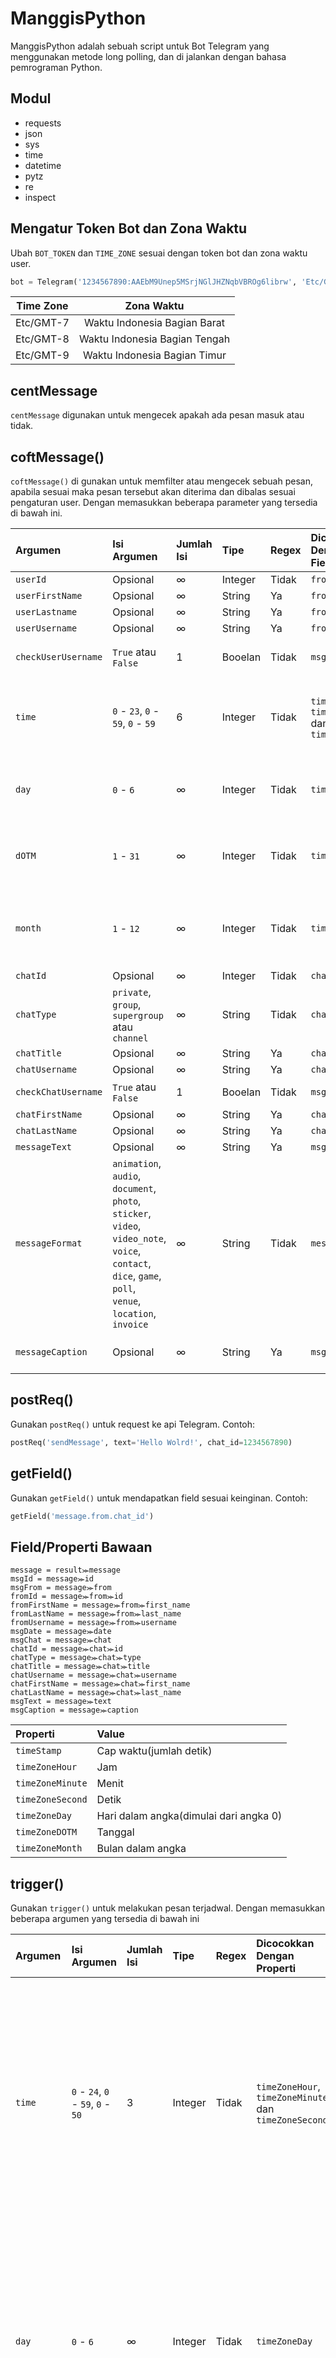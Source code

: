 # ManggisPython

ManggisPython adalah sebuah script untuk Bot Telegram yang menggunakan metode long polling, dan di jalankan dengan bahasa pemrograman Python.

## Modul

- requests
- json
- sys
- time
- datetime
- pytz
- re
- inspect

## Mengatur Token Bot dan Zona Waktu

Ubah `BOT_TOKEN` dan `TIME_ZONE` sesuai dengan token bot dan zona waktu user.

```python
bot = Telegram('1234567890:AAEbM9Unep5MSrjNGlJHZNqbVBROg6librw', 'Etc/GMT-7')
```

| Time Zone | Zona Waktu |
| :-: | :-: |
| Etc/GMT-7 | Waktu Indonesia Bagian Barat |
| Etc/GMT-8 | Waktu Indonesia Bagian Tengah |
| Etc/GMT-9 | Waktu Indonesia Bagian Timur |

## centMessage

`centMessage` digunakan untuk mengecek apakah ada pesan masuk atau tidak. 

## coftMessage()

`coftMessage()` di gunakan untuk memfilter atau mengecek sebuah pesan, apabila sesuai maka pesan tersebut akan diterima dan dibalas sesuai pengaturan user. Dengan memasukkan beberapa parameter yang tersedia di bawah ini.

| Argumen | Isi Argumen | Jumlah Isi | Tipe | Regex | Dicocokkan Dengan Field/Properti | Deskripsi |
| :- | :- | :- | :- | :- | :- | :- |
| `userId` | Opsional | ∞ | Integer | Tidak | `fromId` | Mengecek id user. |
| `userFirstName` | Opsional | ∞ | String | Ya | `fromFirstName` | Mengecek nama depan user. |
| `userLastname` | Opsional | ∞ | String | Ya | `fromLastName` | Mengecek nama akhir user. |
| `userUsername` | Opsional | ∞ | String | Ya | `fromUsername` | Mengecek username user. |
| `checkUserUsername` | `True` atau `False` | 1 | Booelan | Tidak | `msgFrom` | Mengecek apakah user menggunakan username atau tidak. `True` untuk Ya, `False` untuk tidak. |
| `time` | `0` - `23`, `0` - `59`, `0` - `59` | 6 | Integer | Tidak | `timeZoneHour`, `timeZoneMinute` dan `timeZoneSecond` | Mengecek apakah waktu dimana pesan diterima sama seperti yang telah di atur di argumen `time`. Contoh `time=[1, 30, 30, 23, 0, 5]`, artinya hanya menerima pesan di antara jam `01.30.30` sampai `23.00.05`. |
| `day` | `0` - `6` | ∞ | Integer | Tidak | `timeZoneDay` | Mengecek apakah hari dimana pesan diterima sama seperti yang telah di atur di argumen `day`. Contoh `day=[0, 5]`, artinya hanya menerima pesan di hari `Ahad` dan `Kamis`. |
| `dOTM` | `1` - `31` | ∞ | Integer | Tidak | `timeZoneDOTM` | Mengecek apakah tanggal dimana pesan diterima sama seperti yang telah di atur di argumen `dOTM`. Contoh `dOTM=[29, 3]`, artinya hanya menerima pesan di tanggal `29` dan `3`. |
| `month` | `1` - `12` | ∞ | Integer | Tidak | `timeZoneMonth` | Mengecek apakah bulan dimana pesan diterima sama seperti yang telah di atur di argumen `month`. Contoh `month=[2, 11]`, artinya hanya menerima pesan di bulan `Februari` dan `November`. |
| `chatId` | Opsional | ∞ | Integer | Tidak | `chatId` | Mengecek id chat. |
| `chatType` | `private`, `group`, `supergroup` atau `channel` | ∞ | String | Tidak | `chatType` | Mengecek tipe chat. Isi argumen bisa saja berbeda, tergantung pada tipe chat yang tersedia di `https://core.telegram.org/bots/api`. |
| `chatTitle` | Opsional | ∞ | String | Ya | `chatTitle` | Mengecek title chat. |
| `chatUsername` | Opsional | ∞ | String | Ya | `chatUsername` | Mengecek usename chat. |
| `checkChatUsername` | `True` atau `False` | 1 | Booelan | Tidak | `msgChat` | Mengecek apakah chat menggunakan username atau tidak. |
| `chatFirstName` | Opsional | ∞ | String | Ya | `chatFirstName` | Mengecek nama depan chat. |
| `chatLastName` | Opsional | ∞ | String | Ya | `chatLastName` | Mengecek nama akhir chat. |
| `messageText` | Opsional | ∞ | String | Ya | `msgText` | Mengecek teks pesan. |
| `messageFormat` | `animation`, `audio`, `document`, `photo`, `sticker`, `video`, `video_note`, `voice`, `contact`, `dice`, `game`, `poll`, `venue`, `location`, `invoice` | ∞ | String | Tidak | `message` | Mengecek format pesan. Isi argumen bisa saja berbeda, tergantung pada format pesan di `https://core.telegram.org/bots/api` |
| `messageCaption` | Opsional | ∞ | String | Ya | `msgCaption` | Mengecek caption dari pesan `animation`, `audio`, `document`, `photo`, `video`, `atau` `voice`. |

## postReq()

Gunakan `postReq()` untuk request ke api Telegram. Contoh:

```python
postReq('sendMessage', text='Hello Wolrd!', chat_id=1234567890)
```

## getField()

Gunakan `getField()` untuk mendapatkan field sesuai keinginan. Contoh:

```python
getField('message.from.chat_id')
```

## Field/Properti Bawaan

```
message = result⪼message
msgId = message⪼id
msgFrom = message⪼from
fromId = message⪼from⪼id
fromFirstName = message⪼from⪼first_name
fromLastName = message⪼from⪼last_name
fromUsername = message⪼from⪼username
msgDate = message⪼date
msgChat = message⪼chat
chatId = message⪼chat⪼id
chatType = message⪼chat⪼type
chatTitle = message⪼chat⪼title
chatUsername = message⪼chat⪼username
chatFirstName = message⪼chat⪼first_name
chatLastName = message⪼chat⪼last_name
msgText = message⪼text
msgCaption = message⪼caption
```

| Properti | Value |
| :- | :- |
| `timeStamp` | Cap waktu(jumlah detik) |
| `timeZoneHour` | Jam |
| `timeZoneMinute` | Menit |
| `timeZoneSecond` | Detik |
| `timeZoneDay` | Hari dalam angka(dimulai dari angka 0) |
| `timeZoneDOTM` | Tanggal |
| `timeZoneMonth` | Bulan dalam angka |


## trigger()

Gunakan `trigger()` untuk melakukan pesan terjadwal. Dengan memasukkan beberapa argumen yang tersedia di bawah ini

| Argumen | Isi Argumen | Jumlah Isi | Tipe | Regex | Dicocokkan Dengan Properti | Deskripsi |
| :- | :- | :- | :- | :- | :- | :- |
| `time` | `0` - `24`, `0` - `59`, `0` - `50` | 3 | Integer | Tidak | `timeZoneHour`, `timeZoneMinute` dan `timeZoneSecond` | Mengecek apakah waktu dimana pesan diterima sama seperti yang telah di atur di argumen `time`. Contoh `time=[1, 30, 0]`, artinya hanya menerima di jam `01.30.00`. |
| `day` | `0` - `6` | ∞ | Integer | Tidak | `timeZoneDay` | Mengecek apakah hari sekarang sama seperti yang telah di atur di argumen `day`. Contoh `day=[0, 5]`, artinya hanya menerima di hari `Ahad` dan `Kamis`. |
| `dOTM` | `1` - `31` | ∞ | Integer | Tidak | `timeZoneDOTM` | Mengecek apakah tanggal sekarang sama seperti yang telah di atur di argumen `dOTM`. Contoh `dOTM=[29, 3]`, artinya hanya menerima di tanggal `29` dan `3`. |
| `month` | `1` - `12` | ∞ | Integer | Tidak | `timeZoneMonth` | Mengecek apakah bulan sekarang sama seperti yang telah di atur di argumen `month`. Contoh `month=[2, 11]`, artinya hanya menerima di bulan `Februari` dan `November`. |
| `timeStamp` | Opsional | ∞ | Integer | Tidak | `timeStamp` | Mengecek apakah `timeStamp` sekarang sama seperti yang telah di atur di argumen `timeStamp`. |

> `trigger()` mempunyai cooldown 10 detik.

> Untuk argumen time, apabila script berjalan lambat kemungkinan `trigger()` akan terlambat dan tidak sesuai dengan waktu yang telah di atur di argumen time.

## Contoh

```python
from module import Telegram

bot = Telegram('5813820926:AAEbN9Unep4MSrjMGlJHZNqbVKROg9librw', 'Etc/GMT-7')

while True:
    if bot.centMessage:
        if bot.coftMessage(messageText=['/start'], chatType=['private']):
            bot.postReq('sendMessage', reply_to_message_id=bot.msgId, chat_id=bot.chatId, text='Hai kak!')
        elif bot.coftMessage(messageFormat=['photo']):
            bot.postReq('sendMessage', text='Hemm...', chat_id=bot.getField('message.chat.id'))
        elif bot.coftMessage(messageText=['/time'], time=[7, 18, 0, 9, 53, 0]):
            bot.postReq('sendMessage', chat_id=bot.chatId, text='Saat ini bot online!')
        elif bot.coftMessage(messageText=['/time']):
            bot.postReq('sendMessage', chat_id=bot.chatId, text='Saat ini bot offline!')
        elif bot.coftMessage(messageFormat=['contact']):
            bot.postReq('sendMessage', chat_id=bot.chatId, text='Nomor siapa itu kak?', reply_to_message_id=bot.msgId)
        elif bot.coftMessage(messageText=['/namadepan'], userFirstName=['admin']):
            bot.postReq('sendMessage', chat_id=bot.chatId, text=f'Anda adalah {bot.fromFirstName}')
        elif bot.coftMessage(messageText=['/namadepan']):
            bot.postReq('sendMessage', chat_id=bot.chatId, text='Anda bukan admin\!, silahkan ubah nama depan anda dengan *admin*', parse_mode='MarkdownV2')
        elif bot.coftMessage(messageText=['/day'], day=[3]):
            bot.postReq('sendMessage', text='Sekarang hari rabu!', chat_id=bot.chatId)
        elif bot.coftMessage(messageText=['/start'], chatType=['group'], chatTitle=['Tes Bot']):
            bot.postReq('sendMessage', chat_i=bot.chatId, text=f'Hai member group{bot.chatTitle}')
    if bot.trigger(time=[21, 10, 0], dOTM=[34] day=[0], month=[1, 2]):
        bot.postReq('sendMessage', chat_id=bot.chatId, text='Sekarang jam 21:10:00!')
```

Agar lebih mudah untuk dipahami bisa di tulis seperti di bawah ini

```python
from module import Telegram

bot = Telegram('5813820926:AAEbN9Unep4MSrjMGlJHZNqbVKROg9librw', 'Etc/GMT-7')

while True:
    if bot.centMessage:
        if bot.coftMessage(messageText=['/start'], chatType=['private']):
            bot.postReq('sendMessage', reply_to_message_id=bot.msgId, chat_id=bot.chatId, text='Hai kak!')
            
        elif bot.coftMessage(messageFormat=['photo']):
            bot.postReq('sendMessage', text='Hemm...', chat_id=bot.getField('message.chat.id'))
            
        elif bot.coftMessage(messageText=['/time'], time=[7, 18, 0, 9, 53, 0]):
            bot.postReq('sendMessage', chat_id=bot.chatId, text='Saat ini bot online!')
            
        elif bot.coftMessage(messageText=['/time']):
            bot.postReq('sendMessage', chat_id=bot.chatId, text='Saat ini bot offline!')
            
        elif bot.coftMessage(messageFormat=['contact']):
            bot.postReq('sendMessage', chat_id=bot.chatId, text='Nomor siapa itu kak?', reply_to_message_id=bot.msgId)
            
        elif bot.coftMessage(messageText=['/namadepan'], userFirstName=['admin']):
            bot.postReq('sendMessage', chat_id=bot.chatId, text=f'Anda adalah {bot.fromFirstName}')
            
        elif bot.coftMessage(messageText=['/namadepan']):
            bot.postReq('sendMessage', chat_id=bot.chatId, text='Anda bukan admin\!, silahkan ubah nama depan anda dengan *admin*', parse_mode='MarkdownV2')
            
        elif bot.coftMessage(messageText=['/day'], day=[3]):
            bot.postReq('sendMessage', text='Sekarang hari rabu!', chat_id=bot.chatId)
            
        elif bot.coftMessage(messageText=['/start'], chatType=['group'], chatTitle=['Tes Bot']):
            bot.postReq('sendMessage', chat_i=bot.chatId, text=f'Hai member group{bot.chatTitle}')
            
    if bot.trigger(time=[21, 10, 0], dOTM=[34] day=[0], month=[1, 2]):
        bot.postReq('sendMessage', chat_id=bot.chatId, text='Sekarang jam 21:10:00!')
```

## Lisensi

Lihat lisensi di file LICENSE

